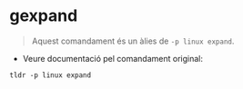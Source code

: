 # gexpand

> Aquest comandament és un àlies de `-p linux expand`.

- Veure documentació pel comandament original:

`tldr -p linux expand`

